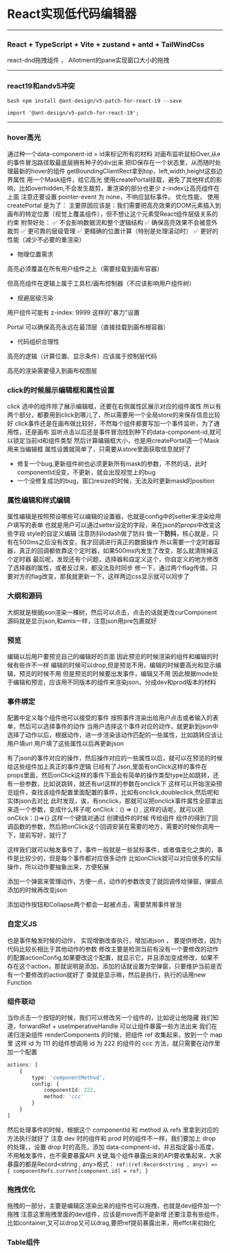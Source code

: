 # React实现低代码编辑器
---
### React + TypeScript + Vite + zustand + antd + TailWindCss
react-dnd拖拽组件 ， Allotment的pane实现窗口大小的拖拽

---

### react19和andv5冲突
`bash
npm install @ant-design/v5-patch-for-react-19 --save
`

`
import '@ant-design/v5-patch-for-react-19';
`

---

### hover高光
通过种一个data-component-id = id来标记所有的材料
对画布监听鼠标Over,从e的事件冒泡路径取最底层拥有种子的div出来
把ID保存在一个状态里，从而随时处理最新的hover的组件
getBoundingClientRect拿到top，left,width,height这些边界属性
用一个Mask组件，给它高光
使用createPortal挂载，避免了其他样式的影响，比如overhidden,不会发生裁剪，重渲染的部分也更少
z-index让高亮组件在上面
注意还要设置 pointer-event 为 none，不响应鼠标事件。
优化性能，
使用 createPortal 是为了：
主要原因应该是：我们需要把高亮效果的DOM元素插入到画布的特定位置（视觉上覆盖组件），但不想让这个元素受React组件层级关系的约束
附带好处：
✅ 不会影响数据流和整个逻辑结构
✅ 确保高亮效果不会被意外裁剪
✅ 更可靠的层级管理
✅ 更精确的位置计算（特别是处理滚动时）
✅ 更好的性能（减少不必要的重渲染）
- 物理位置需求

高亮必须覆盖在所有用户组件之上（需要挂载到画布容器）

但高亮组件在逻辑上属于工具栏/画布控制器（不应该影响用户组件树）

- 规避层级污染

用户组件可能有 z-index: 9999 这样的"暴力"设置

Portal 可以确保高亮永远在最顶层（直接挂载到画布根容器）

- 代码组织合理性

高亮的逻辑（计算位置、显示条件）应该属于控制层代码

高亮的渲染需要侵入到画布视图层

### click的时候展示编辑框和属性设置
click 选中的组件除了展示编辑框，还要在右侧属性区展示对应的组件属性
所以有两个部分，都要用到click到哪儿了，所以需要用一个全局store的来保存信息比较好
click事件还是在画布做比较好，不然每个组件都要写加一个事件监听，为了通用性，还是画布
监听点击以后还是事件冒泡找到种下的data-component-id,就可以锁定当前id和组件类型
然后计算编辑框大小，也是用createPortal造一个Mask用来当编辑框
属性设置就简单了，只需要从store里面获取信息就好了

- 修复一个bug,更新组件树也必须更新所有mask的参数，不然的话，此时componentId没变，不更新，就会出现视觉上的bug
- 一个没修复成功的bug，窗口resize的时候，无法及时更新mask的position

### 属性编辑和样式编辑
属性编辑是按照预设哪些可以编辑的设置器，也就是config中的setter来渲染给用户填写的表单
也就是用户可以通过setter设定的字段，来在json的props中改变这些字段
style的自定义编辑 注意防抖lodash做了防抖
做一下**防抖**，核心就是，只有在500ms之后没有改变，我才回调进行真正的数据操作
所以需要一个定时器容器，真正的回调都依靠这个定时器，如果500ms内发生了改变，那么就清除掉这个定时器
最后呢，发现还有个问题，选择器和自定义这个，你自定义的地方修改了选择器的属性，或者反过来，都没法及时同步
修一下，通过两个flag传值，只要对方的flag改变，那我就更新一下，这样两边css显示就可以同步了

### 大纲和源码
大纲就是根据json渲染一棵树，然后可以点击，点击的话就更改curComponent
源码就是显示json,和amis一样，注意json用pre包裹就好

### 预览
编辑以后用户要预览自己的编辑好的页面
因此预览的时候渲染的组件和编辑的时候有些许不一样
编辑的时候可以drop,但是预览不用，编辑的时候要高光和显示编辑，预览的时候不用
但是预览的时候要出发事件，编辑又不用
因此根据mode处于编辑和预览，应该用不同版本的组件来渲染json，分成dev和prod版本的材料

### 事件绑定
配置中定义每个组件他可以接受的事件
按照事件渲染出给用户点击或者输入的表单，然后可以选择事件的动作
当用户选择这个事件对应的动作，就更新到json中
选择了动作以后，根据动作，进一步渲染该动作匹配的一些属性，比如跳转应该让用户填url
用户填了这些属性以后再更新json

有了json的事件对应的操作，然后操作对应的一些属性以后，就可以在预览的时候给这些组件加上真正的事件逻辑
已经有了Json,里面有onClick这样的事件在props里面，然后onClick这样的事件下面会有简单的操作类型type比如跳转，还有一些参数，比如说跳转，就还有url这样的参数在onclick下
这样可以开始渲染预览组件，查找该组件配置里面配置的事件，比如有onclick,doubleclick,然后呢和实体json去对比
此时发现，诶，有onclick，那就可以把onclick事件属性全部拿出来造一个参数，变成什么样子呢
onClick：() => {} , 这样的话呢，就可以把onClick：()=>{} 这样一个键值对通过 创建组件的时候 传给组件
组件的得到了回调函数的参数，然后把onClick这个回调安装在需要的地方，需要的时候你调用一下，提前写好，就行了


这样我们就可以触发事件了，事件一般就是一些鼠标事件，或者值变化之类的，事件是比较少的，但是每个事件都对应很多动作
比如onClick就可以对应很多的实际操作，所以动作要抽象出来，方便拓展

添加一个弹窗来管理动作，方便一点，动作的参数改变了就回调传给弹窗，弹窗点添加的时候再改变json

添加动作按钮和Collapse两个都会一起被点击，需要禁用事件冒泡

### 自定义JS
也是事件触发时候的动作，
实现增删改查执行，增加进json ， 要提供修改，因为代码比较长相比于其他动作的参数
修改主要是检测当前有没有一个要修改的动作的配置actionConfig,如果要改这个配置，就显示它，并且添加变成修改，如果不存在这个action，那就说明是添加，添加的话就设置为空弹窗，只要维护当前是否有一个要修改的action就好了
查就是显示嘛，然后是执行，执行的话用new Function

### 组件联动
当你点击一个按钮的时候，我们可以修改另一个组件的，比如说让他隐藏
我们知道，forwardRef + useImperativeHandle 可以让组件暴露一些方法出来
我们在递归渲染组件 renderComponents 的时候，把组件 ref 收集起来，放到一个 map 里
这样 id 为 111 的组件想调用 id 为 222 的组件的 ccc 方法，就只需要在动作里加一个配置
```ts
actions: [
    {
        type: 'componentMethod',
        config: {
            componentId: 222,
            method: 'ccc'
        }
    }
]
```
然后处理事件的时候，根据这个 componentId 和 method 从 refs 里拿到对应的方法执行就好了
注意
dev 时的组件和 prod 时的组件不一样，我们要加上 drop 的处理，，设置 drop 时的高亮，添加 data-compnent-id，并且指定最小高度，不用触发事件，也不需要暴露API
关键,每个组件暴露出来的API要收集起来，大家暴露的都是Record<string , any>格式：
`ref:(ref:Record<string , any>) => { componentRefs.current[component.id] = ref; }`

### 拖拽优化
拖拽的一部分，主要是编辑区渲染出来的组件也可以拖拽，也就是dev组件加一个拖拽
注意这里拖拽里面的dev组件，应该是move而不是新增
还要注意有些组件，比如container,又可以drop又可以drag,要把ref提前暴露出来，用effct来初始化

### Table组件